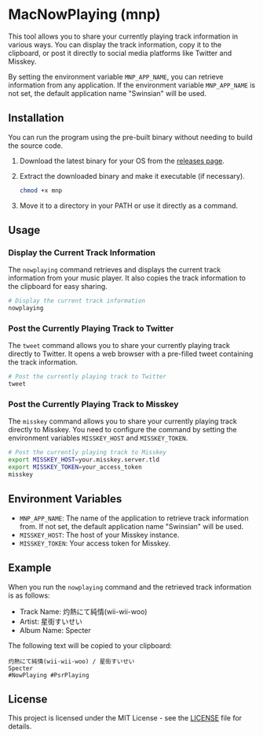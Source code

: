 # MacNowPlaying (mnp)

This tool allows you to share your currently playing track information in various ways. You can display the track information, copy it to the clipboard, or post it directly to social media platforms like Twitter and Misskey.

By setting the environment variable `MNP_APP_NAME`, you can retrieve information from any application. If the environment variable `MNP_APP_NAME` is not set, the default application name "Swinsian" will be used.

## Installation

You can run the program using the pre-built binary without needing to build the source code.

1. Download the latest binary for your OS from the [releases page](https://github.com/Soli0222/Mac-NowPlaying/releases).
2. Extract the downloaded binary and make it executable (if necessary).

   ```bash
   chmod +x mnp
   ```

3. Move it to a directory in your PATH or use it directly as a command.

## Usage

### Display the Current Track Information

The `nowplaying` command retrieves and displays the current track information from your music player. It also copies the track information to the clipboard for easy sharing.

```sh
# Display the current track information
nowplaying
```

### Post the Currently Playing Track to Twitter

The `tweet` command allows you to share your currently playing track directly to Twitter. It opens a web browser with a pre-filled tweet containing the track information.

```sh
# Post the currently playing track to Twitter
tweet
```

### Post the Currently Playing Track to Misskey

The `misskey` command allows you to share your currently playing track directly to Misskey. You need to configure the command by setting the environment variables `MISSKEY_HOST` and `MISSKEY_TOKEN`.

```sh
# Post the currently playing track to Misskey
export MISSKEY_HOST=your.misskey.server.tld
export MISSKEY_TOKEN=your_access_token
misskey
```

## Environment Variables

- `MNP_APP_NAME`: The name of the application to retrieve track information from. If not set, the default application name "Swinsian" will be used.
- `MISSKEY_HOST`: The host of your Misskey instance.
- `MISSKEY_TOKEN`: Your access token for Misskey.

## Example

When you run the `nowplaying` command and the retrieved track information is as follows:

- Track Name: 灼熱にて純情(wii-wii-woo)
- Artist: 星街すいせい
- Album Name: Specter

The following text will be copied to your clipboard:

```plaintext
灼熱にて純情(wii-wii-woo) / 星街すいせい
Specter
#NowPlaying #PsrPlaying
```

## License

This project is licensed under the MIT License - see the [LICENSE](LICENSE) file for details.
